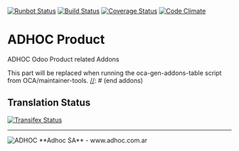 [![Runbot Status](http://runbot.adhoc.com.ar/runbot/badge/flat/10/9.0.svg)](http://runbot.adhoc.com.ar/runbot/repo/github-com-ingadhoc-product-10)
[![Build Status](https://travis-ci.org/ingadhoc/product.svg?branch=9.0)](https://travis-ci.org/ingadhoc/product)
[![Coverage Status](https://coveralls.io/repos/ingadhoc/product/badge.png?branch=9.0)](https://coveralls.io/r/ingadhoc/product?branch=9.0)
[![Code Climate](https://codeclimate.com/github/ingadhoc/product/badges/gpa.svg)](https://codeclimate.com/github/ingadhoc/product)

# ADHOC Product

ADHOC Odoo Product related Addons

[//]: # (addons)
This part will be replaced when running the oca-gen-addons-table script from OCA/maintainer-tools.
[//]: # (end addons)

Translation Status
------------------
[![Transifex Status](https://www.transifex.com/projects/p/ingadhoc-product-9-0/chart/image_png)](https://www.transifex.com/projects/p/ingadhoc-product-9-0)

----

<img alt="ADHOC" src="http://fotos.subefotos.com/83fed853c1e15a8023b86b2b22d6145bo.png" />
**Adhoc SA** - www.adhoc.com.ar
